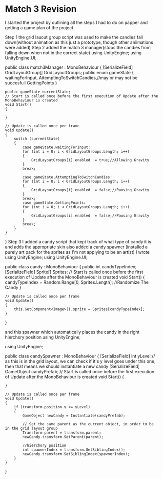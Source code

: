 # Match 3 Revision

I started the project by outlining all the steps I had to do on papper and getting a game plan of the project

Step 1
the grid lauout group script was used to make the candies fall down(without animation as this just a prototype, though other aniimations were added)
Step 2
added the match 3 manager(stops the candies from falling down when not in the correct state)
using UnityEngine;
using UnityEngine.UI;

public class match3Manager : MonoBehaviour
{
    [SerializeField] GridLayoutGroup[] GridLayoutGroups;
    public enum gameState
    {
        waitingForInput,
        AttemptingToSwitchCandies,//may or may not be succesfull
        GettingPoints
    }

    public gameState currentState;
    // Start is called once before the first execution of Update after the MonoBehaviour is created
    void Start()
    {
        
    }

    // Update is called once per frame
    void Update()
    {
        switch (currentState)
        {
            case gameState.waitingForInput:
            for (int i = 0; i < GridLayoutGroups.Length; i++)
            {
                GridLayoutGroups[i].enabled  = true;//Allowing Gravity
            }
            break;

            case gameState.AttemptingToSwitchCandies:
            for (int i = 0; i < GridLayoutGroups.Length; i++)
            {
                GridLayoutGroups[i].enabled  = false;//Pausing Gravity
            }
            break;
            case gameState.GettingPoints:
            for (int i = 0; i < GridLayoutGroups.Length; i++)
            {
                GridLayoutGroups[i].enabled  = false;//Pausing Gravity
            }
            break;
        }
    }
}
Step 3
I added a candy script that kept track of what type of candy it is and adds the appropriate skin
also added a candy spawner
(installed a purely art pack for the sprites as I'm not applying to be an artist)
I wrote
using UnityEngine;
using UnityEngine.UI;

public class candy : MonoBehaviour
{
    public int candyTypeIndex; 
    [SerializeField] Sprite[] Sprites;
    // Start is called once before the first execution of Update after the MonoBehaviour is created
    void Start()
    {
        candyTypeIndex = Random.Range[0, Sprites.Length]; //Randomize The Candy
    }

    // Update is called once per frame
    void Update()
    {
        this.GetComponent<Image>().sprite = Sprites[candyTypeIndex];
    }
}

and this spawner which automatically places the candy in the right hierchory position
using UnityEngine;

using UnityEngine;

public class candySpawner : MonoBehaviour
{
    [SerializeField] int yLevel;// as this is in the grid layout, we can check if it's y level goes under this one, then that means we should instantiate a new candy
    [SerializeField] GameObject candyPrefab;
    // Start is called once before the first execution of Update after the MonoBehaviour is created
    void Start()
    {
        
    }

    // Update is called once per frame
    void Update()
    {
        if (transform.position.y <= yLevel)
        {
            GameObject newCandy = Instantiate(candyPrefab);

            // Set the same parent as the current object, in order to be in the grid layout group
            Transform parent = transform.parent;
            newCandy.transform.SetParent(parent);

            //hierchory position
            int spawnerIndex = transform.GetSiblingIndex();
            newCandy.transform.SetSiblingIndex(spawnerIndex);
        }
    }
}

